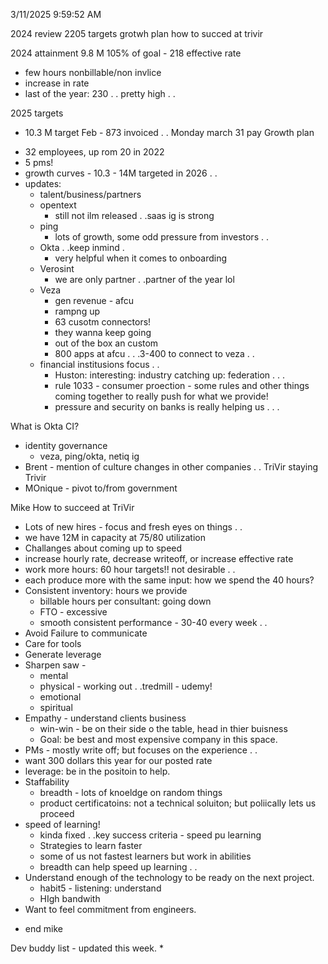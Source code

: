 3/11/2025 9:59:52 AM

2024 review
2205 targets
grotwh plan
how to succed at trivir

2024 attainment
9.8 M 105% of goal - 218 effective rate
 - few hours nonbillable/non invlice
 - increase in rate
 - last of the year: 230 . . pretty high . .

2025 targets
 - 10.3 M target
 Feb - 873 invoiced . .
 Monday march 31 pay
Growth plan
* 32 employees, up rom 20 in 2022
* 5 pms!
* growth curves - 10.3 - 14M targeted in 2026 . .
* updates:
	* talent/business/partners
	* opentext
		* still not ilm released . .saas ig is strong
	* ping
		* lots of growth, some odd pressure from investors . .
	* Okta . .keep inmind . 
		* very helpful when it comes to onboarding
	* Verosint 
		* we are only partner . .partner of the year lol
	* Veza
		* gen revenue - afcu
		* rampng up
		* 63 cusotm connectors!
		* they wanna keep going
		* out of the box an custom
		* 800 apps at afcu . . .3-400 to connect to veza . .
	* financial institusions focus . .
		* Huston: interesting: industry catching up: federation . . .
		* rule 1033 - consumer proection - some rules and other things coming together to really push for what we provide!
		* pressure and security on banks is really helping us . . .

What is Okta CI?

* identity governance
	* veza, ping/okta, netiq ig
* Brent - mention of culture changes in other companies . . TriVir staying Trivir
* MOnique - pivot to/from government


Mike
How to succeed at TriVir
* Lots of new hires - focus and fresh eyes on things . .
* we have 12M in capacity at 75/80 utilization
* Challanges about coming up to speed
* increase hourly rate, decrease writeoff, or increase effective rate
* work more hours: 60 hour targets!! not desirable . .
* each produce more with the same input: how we spend the 40 hours?
* Consistent inventory: hours we provide
	* billable hours per consultant: going down
	* FTO - excessive
	* smooth consistent performance - 30-40 every week . .
* Avoid Failure to communicate
* Care for tools
* Generate leverage
* Sharpen saw - 
	* mental
	* physical - working out . .tredmill - udemy!
	* emotional
	* spiritual
* Empathy - understand clients business
	* win-win - be on their side o the table, head in thier buisness
	* Goal: be best and most expensive company in this space.
* PMs - mostly write off; but focuses on the experience . .
* want 300 dollars this year for our posted rate
* leverage: be in the positoin to help.
* Staffability
	* breadth - lots of knoeldge on random things
	* product certificatoins: not a technical soluiton; but poliically lets us proceed
* speed of learning!
	* kinda fixed . .key success criteria - speed pu learning
	* Strategies to learn faster
	* some of us not fastest learners but work in abilities
	* breadth can help speed up learning . .
* Understand enough of the technology to be ready on the next project.
	* habit5 - listening: understand
	* HIgh bandwith
* Want to feel commitment from engineers.
 - end mike

Dev buddy list - updated this week.
* 









